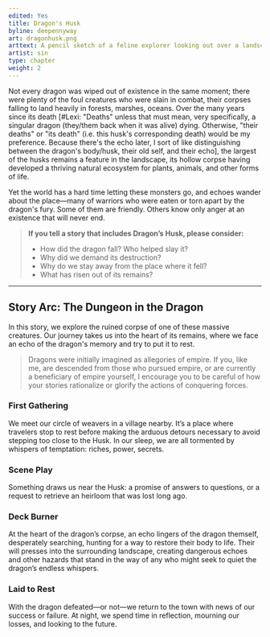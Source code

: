 ```yaml
---
edited: Yes
title: Dragon's Husk
byline: deepennyway
art: dragonhusk.png
arttext: A pencil sketch of a feline explorer looking out over a landscape where the skeletal remains of a dragon lie overgrown with vegetation.
artist: sin
type: chapter
weight: 2
---
```


Not every dragon was wiped out of existence in the same moment; there were plenty of the foul creatures who were slain in combat, their corpses falling to land heavily in forests, marshes, oceans. Over the many years since its death [#Lexi: "Deaths" unless that must mean, very specifically, a singular dragon (they/them back when it was alive) dying. Otherwise, "their deaths" or "its death" (i.e. this husk's corresponding death) would be my preference. Because there's the echo later, I sort of like distinguishing between the dragon's body/husk, their old self, and their echo], the largest of the husks remains a feature in the landscape, its hollow corpse having developed a thriving natural ecosystem for plants, animals, and other forms of life.

Yet the world has a hard time letting these monsters go, and echoes wander about the place—many of warriors who were eaten or torn apart by the dragon's fury. Some of them are friendly. Others know only anger at an existence that will never end.

> **If you tell a story that includes Dragon’s Husk, please consider:**
> - How did the dragon fall? Who helped slay it?
> - Why did we demand its destruction?
> - Why do we stay away from the place where it fell?
> - What has risen out of its remains?

***

## Story Arc: The Dungeon in the Dragon
In this story, we explore the ruined corpse of one of these massive creatures. Our journey takes us into the heart of its remains, where we face an echo of the dragon's memory and try to put it to rest.

> Dragons were initially imagined as allegories of empire. If you, like me, are descended from those who pursued empire, or are currently a beneficiary of empire yourself, I encourage you to be careful of how your stories rationalize or glorify the actions of conquering forces.

### First Gathering
We meet our circle of weavers in a village nearby. It’s a place where travelers stop to rest before making the arduous detours necessary to avoid stepping too close to the Husk. In our sleep, we are all tormented by whispers of temptation: riches, power, secrets.

### Scene Play
Something draws us near the Husk: a promise of answers to questions, or a request to retrieve an heirloom that was lost long ago. 

### Deck Burner
At the heart of the dragon’s corpse, an echo lingers of the dragon themself, desperately searching, hunting for a way to restore their body to life. Their will presses into the surrounding landscape, creating dangerous echoes and other hazards that stand in the way of any who might seek to quiet the dragon’s endless whispers.

### Laid to Rest
With the dragon defeated—or not—we return to the town with news of our success or failure. At night, we spend time in reflection, mourning our losses, and looking to the future.
